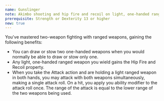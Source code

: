 ```yaml
---
name: Gunslinger
note: Akimbo shooting and hip fire and recoil on light, one-handed ranged weapons
prerequisite: Strength or Dexterity 13 or higher
new: true
---
```


You've mastered two-weapon fighting with ranged weapons, gaining the following benefits:

- You can draw or stow two one-handed weapons when you would normally be able to draw or stow only one.
- Any light, one-handed ranged weapon you wield gains the Hip Fire and Recoil property.
- When you take the Attack action and are holding a light ranged weapon in both hands, you may attack with both weapons
  simultaneously, making a single attack roll. On a hit, you apply you ability modifier to the attack roll once. The
  range of the attack is equal to the lower range of the two weapons being used.
